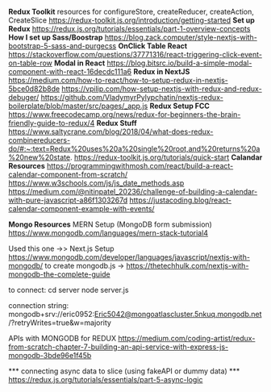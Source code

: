 **Redux Toolkit**
resources for configureStore, createReducer, createAction, CreateSlice
https://redux-toolkit.js.org/introduction/getting-started
**Set up Redux**
https://redux.js.org/tutorials/essentials/part-1-overview-concepts
**How I set up Sass/Boostrap**
https://blog.zack.computer/style-nextjs-with-bootstrap-5-sass-and-purgecss
**OnClick Table React**
https://stackoverflow.com/questions/37771316/react-triggering-click-event-on-table-row
**Modal in React**
https://blog.bitsrc.io/build-a-simple-modal-component-with-react-16decdc111a6
**Redux in NextJS**
https://medium.com/how-to-react/how-to-setup-redux-in-nextjs-5bce0d82b8de
https://vpilip.com/how-setup-nextjs-with-redux-and-redux-debuger/
https://github.com/VladymyrPylypchatin/nextjs-redux-boilerplate/blob/master/src/pages/_app.js
**Redux Setup FCC**
https://www.freecodecamp.org/news/redux-for-beginners-the-brain-friendly-guide-to-redux/4
**Redux Stuff**
https://www.saltycrane.com/blog/2018/04/what-does-redux-combinereducers-do/#:~:text=Redux%20uses%20a%20single%20root,and%20returns%20a%20new%20state.
https://redux-toolkit.js.org/tutorials/quick-start
**Calandar Resources**
https://programmingwithmosh.com/react/build-a-react-calendar-component-from-scratch/
https://www.w3schools.com/js/js_date_methods.asp
https://medium.com/@nitinpatel_20236/challenge-of-building-a-calendar-with-pure-javascript-a86f1303267d
https://justacoding.blog/react-calendar-component-example-with-events/

**Mongo Resources**
MERN Setup (MongoDB form submission) 
https://www.mongodb.com/languages/mern-stack-tutorial4

Used this one ->> Next.js Setup
https://www.mongodb.com/developer/languages/javascript/nextjs-with-mongodb/
    to create mongodb.js -> https://thetechhulk.com/nextjs-with-mongodb-the-complete-guide

to connect:
    cd server
    node server.js

connection string: mongodb+srv://eric0952:Eric5042@mongoatlascluster.5nkuq.mongodb.net/?retryWrites=true&w=majority

APIs with MONGODB for REDUX 
https://medium.com/coding-artist/redux-from-scratch-chapter-7-building-an-api-service-with-express-js-mongodb-3bde96e1f45b

*** connecting async data to slice (using fakeAPI or dummy data) ***
https://redux.js.org/tutorials/essentials/part-5-async-logic